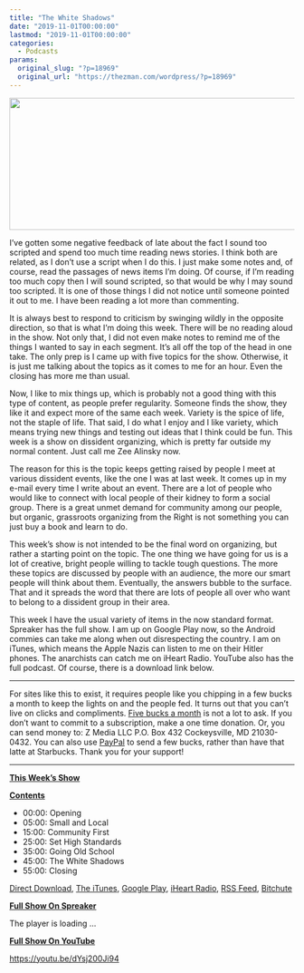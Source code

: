 ```yaml
---
title: "The White Shadows"
date: "2019-11-01T00:00:00"
lastmod: "2019-11-01T00:00:00"
categories:
  - Podcasts
params:
  original_slug: "?p=18969"
  original_url: "https://thezman.com/wordpress/?p=18969"
---
```


[<img
src="http://thezman.com/wordpress/wp-content/uploads/2018/01/Power-Hour.png"
decoding="async" width="600" height="233" />](http://thezman.com/wordpress/wp-content/uploads/2018/01/Power-Hour.png)

I’ve gotten some negative feedback of late about the fact I sound too
scripted and spend too much time reading news stories. I think both are
related, as I don’t use a script when I do this. I just make some notes
and, of course, read the passages of news items I’m doing. Of course, if
I’m reading too much copy then I will sound scripted, so that would be
why I may sound too scripted. It is one of those things I did not notice
until someone pointed it out to me. I have been reading a lot more than
commenting.

It is always best to respond to criticism by swinging wildly in the
opposite direction, so that is what I’m doing this week. There will be
no reading aloud in the show. Not only that, I did not even make notes
to remind me of the things I wanted to say in each segment. It’s all off
the top of the head in one take. The only prep is I came up with five
topics for the show. Otherwise, it is just me talking about the topics
as it comes to me for an hour. Even the closing has more me than usual.

Now, I like to mix things up, which is probably not a good thing with
this type of content, as people prefer regularity. Someone finds the
show, they like it and expect more of the same each week. Variety is the
spice of life, not the staple of life. That said, I do what I enjoy and
I like variety, which means trying new things and testing out ideas that
I think could be fun. This week is a show on dissident organizing, which
is pretty far outside my normal content. Just call me Zee Alinsky now.

The reason for this is the topic keeps getting raised by people I meet
at various dissident events, like the one I was at last week. It comes
up in my e-mail every time I write about an event. There are a lot of
people who would like to connect with local people of their kidney to
form a social group. There is a great unmet demand for community among
our people, but organic, grassroots organizing from the Right is not
something you can just buy a book and learn to do.

This week’s show is not intended to be the final word on organizing, but
rather a starting point on the topic. The one thing we have going for us
is a lot of creative, bright people willing to tackle tough questions.
The more these topics are discussed by people with an audience, the more
our smart people will think about them. Eventually, the answers bubble
to the surface. That and it spreads the word that there are lots of
people all over who want to belong to a dissident group in their area.

This week I have the usual variety of items in the now standard format.
Spreaker has the full show. I am up on Google Play now, so the Android
commies can take me along when out disrespecting the country. I am on
iTunes, which means the Apple Nazis can listen to me on their Hitler
phones. The anarchists can catch me on iHeart Radio. YouTube also has
the full podcast. Of course, there is a download link below.

------------------------------------------------------------------------

For sites like this to exist, it requires people like you chipping in a
few bucks a month to keep the lights on and the people fed. It turns out
that you can’t live on clicks and compliments.
<a href="https://www.subscribestar.com/the-z-blog"
rel="noopener noreferrer" target="_blank">Five bucks a month</a> is not
a lot to ask. If you don’t want to commit to a subscription, make a one
time donation. Or, you can send money to: Z Media LLC P.O. Box 432
Cockeysville, MD 21030-0432. You can also use <a
href="https://www.paypal.com/cgi-bin/webscr?cmd=_s-xclick&amp;hosted_button_id=UDAS2Q8JYA6CN&amp;source=url"
rel="noopener noreferrer" target="_blank">PayPal</a> to send a few
bucks, rather than have that latte at Starbucks. Thank you for your
support!

------------------------------------------------------------------------

**<u>This Week’s Show</u>**

**<u>Contents</u>**

-   00:00: Opening
-   05:00: Small and Local
-   15:00: Community First
-   25:00: Set High Standards
-   35:00: Going Old School
-   45:00: The White Shadows
-   55:00: Closing

<a href="https://api.spreaker.com/v2/episodes/19795076/download.mp3"
rel="noopener noreferrer" target="_blank">Direct Download</a>, <a
href="https://itunes.apple.com/us/podcast/the-z-blog-power-hour/id1262799640?mt=2"
rel="noopener noreferrer" target="_blank">The iTunes</a>, <a
href="https://podcasts.google.com/?feed=aHR0cHM6Ly93d3cuc3ByZWFrZXIuY29tL3Nob3cvMjU4OTY1Ny9lcGlzb2Rlcy9mZWVk"
rel="noopener noreferrer" target="_blank">Google Play</a>, <a href="https://www.iheart.com/podcast/the-z-blog-power-hour-29246491/"
rel="noopener noreferrer" target="_blank">iHeart Radio,</a>
<a href="https://www.spreaker.com/show/2589657/episodes/feed"
rel="noopener noreferrer" target="_blank">RSS Feed</a>,
<a href="https://www.bitchute.com/channel/OfDOhe43n3QL/"
rel="noopener noreferrer" target="_blank">Bitchute</a>

**<u>Full Show On Spreaker</u>**

The player is loading ...

<span class="widget_spinner dark"></span>

**<u>Full Show On YouTube</u>**

https://youtu.be/dYsj200Ji94
